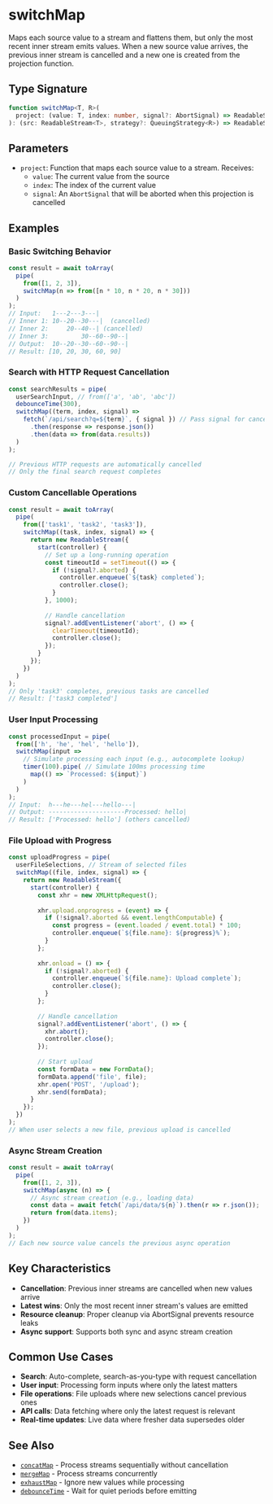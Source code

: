 # switchMap

Maps each source value to a stream and flattens them, but only the most recent inner stream emits values. When a new source value arrives, the previous inner stream is cancelled and a new one is created from the projection function.

## Type Signature

```typescript
function switchMap<T, R>(
  project: (value: T, index: number, signal?: AbortSignal) => ReadableStream<R> | Promise<ReadableStream<R>>
): (src: ReadableStream<T>, strategy?: QueuingStrategy<R>) => ReadableStream<R>
```

## Parameters

- `project`: Function that maps each source value to a stream. Receives:
  - `value`: The current value from the source
  - `index`: The index of the current value
  - `signal`: An `AbortSignal` that will be aborted when this projection is cancelled

## Examples

### Basic Switching Behavior

```typescript
const result = await toArray(
  pipe(
    from([1, 2, 3]),
    switchMap(n => from([n * 10, n * 20, n * 30]))
  )
);
// Input:   1---2---3---|
// Inner 1: 10--20--30---|  (cancelled)
// Inner 2:     20--40--| (cancelled)  
// Inner 3:         30--60--90--|
// Output:  10--20--30--60--90--|
// Result: [10, 20, 30, 60, 90]
```

### Search with HTTP Request Cancellation

```typescript
const searchResults = pipe(
  userSearchInput, // from(['a', 'ab', 'abc'])
  debounceTime(300),
  switchMap((term, index, signal) =>
    fetch(`/api/search?q=${term}`, { signal }) // Pass signal for cancellation
      .then(response => response.json())
      .then(data => from(data.results))
  )
);

// Previous HTTP requests are automatically cancelled
// Only the final search request completes
```

### Custom Cancellable Operations

```typescript
const result = await toArray(
  pipe(
    from(['task1', 'task2', 'task3']),
    switchMap((task, index, signal) => {
      return new ReadableStream({
        start(controller) {
          // Set up a long-running operation
          const timeoutId = setTimeout(() => {
            if (!signal?.aborted) {
              controller.enqueue(`${task} completed`);
              controller.close();
            }
          }, 1000);
          
          // Handle cancellation
          signal?.addEventListener('abort', () => {
            clearTimeout(timeoutId);
            controller.close();
          });
        }
      });
    })
  )
);
// Only 'task3' completes, previous tasks are cancelled
// Result: ['task3 completed']
```

### User Input Processing

```typescript
const processedInput = pipe(
  from(['h', 'he', 'hel', 'hello']),
  switchMap(input => 
    // Simulate processing each input (e.g., autocomplete lookup)
    timer(100).pipe( // Simulate 100ms processing time
      map(() => `Processed: ${input}`)
    )
  )
);
// Input:  h---he---hel---hello---|
// Output: ---------------------Processed: hello|
// Result: ['Processed: hello'] (others cancelled)
```

### File Upload with Progress

```typescript
const uploadProgress = pipe(
  userFileSelections, // Stream of selected files
  switchMap((file, index, signal) => {
    return new ReadableStream({
      start(controller) {
        const xhr = new XMLHttpRequest();
        
        xhr.upload.onprogress = (event) => {
          if (!signal?.aborted && event.lengthComputable) {
            const progress = (event.loaded / event.total) * 100;
            controller.enqueue(`${file.name}: ${progress}%`);
          }
        };
        
        xhr.onload = () => {
          if (!signal?.aborted) {
            controller.enqueue(`${file.name}: Upload complete`);
            controller.close();
          }
        };
        
        // Handle cancellation
        signal?.addEventListener('abort', () => {
          xhr.abort();
          controller.close();
        });
        
        // Start upload
        const formData = new FormData();
        formData.append('file', file);
        xhr.open('POST', '/upload');
        xhr.send(formData);
      }
    });
  })
);
// When user selects a new file, previous upload is cancelled
```

### Async Stream Creation

```typescript
const result = await toArray(
  pipe(
    from([1, 2, 3]),
    switchMap(async (n) => {
      // Async stream creation (e.g., loading data)
      const data = await fetch(`/api/data/${n}`).then(r => r.json());
      return from(data.items);
    })
  )
);
// Each new source value cancels the previous async operation
```

## Key Characteristics

- **Cancellation**: Previous inner streams are cancelled when new values arrive
- **Latest wins**: Only the most recent inner stream's values are emitted
- **Resource cleanup**: Proper cleanup via AbortSignal prevents resource leaks
- **Async support**: Supports both sync and async stream creation

## Common Use Cases

- **Search**: Auto-complete, search-as-you-type with request cancellation
- **User input**: Processing form inputs where only the latest matters
- **File operations**: File uploads where new selections cancel previous ones
- **API calls**: Data fetching where only the latest request is relevant
- **Real-time updates**: Live data where fresher data supersedes older

## See Also

- [`concatMap`](./concatMap.md) - Process streams sequentially without cancellation
- [`mergeMap`](./mergeMap.md) - Process streams concurrently
- [`exhaustMap`](./exhaustMap.md) - Ignore new values while processing
- [`debounceTime`](./debounceTime.md) - Wait for quiet periods before emitting